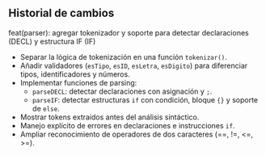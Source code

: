 ## Historial de cambios

feat(parser): agregar tokenizador y soporte para detectar declaraciones (DECL) y estructura IF (IF)
- Separar la lógica de tokenización en una función `tokenizar()`.
- Añadir validadores (`esTipo`, `esID`, `esLetra`, `esDigito`) para diferenciar tipos, identificadores y números.
- Implementar funciones de parsing:
  - `parseDECL`: detectar declaraciones con asignación y `;`.
  - `parseIF`: detectar estructuras `if` con condición, bloque `{}` y soporte de `else`.
- Mostrar tokens extraídos antes del análisis sintáctico.
- Manejo explícito de errores en declaraciones e instrucciones `if`.
- Ampliar reconocimiento de operadores de dos caracteres (==, !=, <=, >=).

